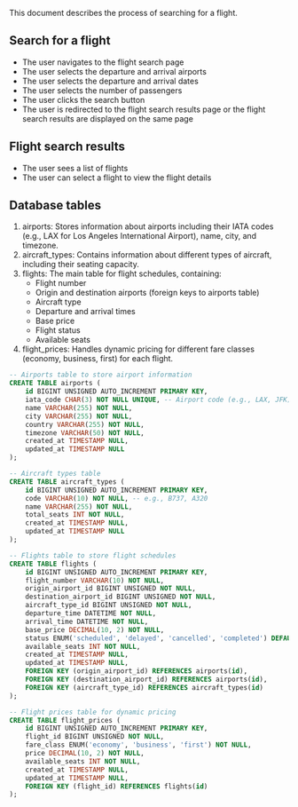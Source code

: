 This document describes the process of searching for a flight.

## Search for a flight

- The user navigates to the flight search page
- The user selects the departure and arrival airports
- The user selects the departure and arrival dates
- The user selects the number of passengers
- The user clicks the search button
- The user is redirected to the flight search results page or the flight search results are displayed on the same page

## Flight search results

- The user sees a list of flights
- The user can select a flight to view the flight details

## Database tables

1. airports: Stores information about airports including their IATA codes (e.g., LAX for Los Angeles International Airport), name, city, and timezone.
2. aircraft_types: Contains information about different types of aircraft, including their seating capacity.
3. flights: The main table for flight schedules, containing:
   - Flight number
   - Origin and destination airports (foreign keys to airports table)
   - Aircraft type
   - Departure and arrival times
   - Base price
   - Flight status
   - Available seats
4. flight_prices: Handles dynamic pricing for different fare classes (economy, business, first) for each flight.

```sql
-- Airports table to store airport information
CREATE TABLE airports (
    id BIGINT UNSIGNED AUTO_INCREMENT PRIMARY KEY,
    iata_code CHAR(3) NOT NULL UNIQUE, -- Airport code (e.g., LAX, JFK)
    name VARCHAR(255) NOT NULL,
    city VARCHAR(255) NOT NULL,
    country VARCHAR(255) NOT NULL,
    timezone VARCHAR(50) NOT NULL,
    created_at TIMESTAMP NULL,
    updated_at TIMESTAMP NULL
);

-- Aircraft types table
CREATE TABLE aircraft_types (
    id BIGINT UNSIGNED AUTO_INCREMENT PRIMARY KEY,
    code VARCHAR(10) NOT NULL, -- e.g., B737, A320
    name VARCHAR(255) NOT NULL,
    total_seats INT NOT NULL,
    created_at TIMESTAMP NULL,
    updated_at TIMESTAMP NULL
);

-- Flights table to store flight schedules
CREATE TABLE flights (
    id BIGINT UNSIGNED AUTO_INCREMENT PRIMARY KEY,
    flight_number VARCHAR(10) NOT NULL,
    origin_airport_id BIGINT UNSIGNED NOT NULL,
    destination_airport_id BIGINT UNSIGNED NOT NULL,
    aircraft_type_id BIGINT UNSIGNED NOT NULL,
    departure_time DATETIME NOT NULL,
    arrival_time DATETIME NOT NULL,
    base_price DECIMAL(10, 2) NOT NULL,
    status ENUM('scheduled', 'delayed', 'cancelled', 'completed') DEFAULT 'scheduled',
    available_seats INT NOT NULL,
    created_at TIMESTAMP NULL,
    updated_at TIMESTAMP NULL,
    FOREIGN KEY (origin_airport_id) REFERENCES airports(id),
    FOREIGN KEY (destination_airport_id) REFERENCES airports(id),
    FOREIGN KEY (aircraft_type_id) REFERENCES aircraft_types(id)
);

-- Flight prices table for dynamic pricing
CREATE TABLE flight_prices (
    id BIGINT UNSIGNED AUTO_INCREMENT PRIMARY KEY,
    flight_id BIGINT UNSIGNED NOT NULL,
    fare_class ENUM('economy', 'business', 'first') NOT NULL,
    price DECIMAL(10, 2) NOT NULL,
    available_seats INT NOT NULL,
    created_at TIMESTAMP NULL,
    updated_at TIMESTAMP NULL,
    FOREIGN KEY (flight_id) REFERENCES flights(id)
);
```
